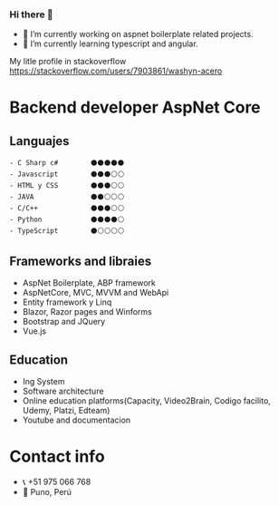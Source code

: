 ### Hi there 👋

- 🔭 I’m currently working on aspnet boilerplate related projects.
- 🌱 I’m currently learning typescript and angular.

My litle profile in stackoverflow https://stackoverflow.com/users/7903861/washyn-acero

<!--
- 🤔 I’m looking for help with ...
- 💬 Ask me about ...
- 📫 How to reach me: ...
- 😄 Pronouns: ...
- ⚡ Fun fact: ...
-->

<!-- 
HTML Dec	&#127477 ; &#127466 ;
HTML Hex	&#x1F1F5 ; &#x1F1EA ; -->

<!-- ⚫️ :black_circle:	⚪️ :white_circle: -->

# Backend developer AspNet Core

## Languajes

    - C Sharp c#        ⚫️⚫️⚫️⚫️⚫️
    - Javascript        ⚫️⚫️⚫️⚪️⚪️
    - HTML y CSS        ⚫️⚫️⚫️⚪️⚪️
    - JAVA              ⚫️⚫️⚪️⚪️⚪️
    - C/C++             ⚫️⚫️⚫️⚪️⚪️
    - Python            ⚫️⚫️⚫️⚫️⚪️
    - TypeScript        ⚫️⚪️⚪️⚪️⚪️


## Frameworks and libraies
- AspNet Boilerplate, ABP framework
- AspNetCore, MVC, MVVM and WebApi
- Entity framework y Linq
- Blazor, Razor pages and Winforms
- Bootstrap and JQuery
- Vue.js


## Education
- Ing System
- Software architecture
- Online education platforms(Capacity, Video2Brain, Codigo facilito, Udemy, Platzi, Edteam)
- Youtube and documentacion

<!-- 
## Other Langs(basic)
- Ansi Sql
- PHP
- VB.NET
- AutoIt -->


<!-- ## Herramientas, conceptos y otros conocimientos(basico)
- Clean code, SOLID
- Domain driven design, Desgin patterns
- Git y Github
- SqlServer
- Mysql, MariaDb
- Docker
- Diseño web,UX
- Programacion funcional y Orietada a objetos
- Machine learning con python
- Seguridad informatica
- Linux -->
<!-- 
## Idiomas
    - Español(Native)       🚀🚀🚀🚀🚀
    - Inglish               🚀🚀 -->


<!-- ## Hobbies e intereses
- Análisis de malware
- Leer código de malware
- Analizar código y refactorizar
- Películas de ciencia ficción -->



# Contact info
- 📞 +51 975 066 768
- 🚩 Puno, Perú
